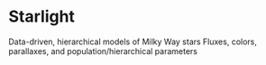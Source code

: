 # Starlight
Data-driven, hierarchical models of Milky Way stars
Fluxes, colors, parallaxes, and population/hierarchical parameters
